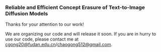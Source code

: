 ### Reliable and Efficient Concept Erasure of Text-to-Image Diffusion Models

Thanks for your attention to our work!

We are organizing our code and will release it soon. If you are in hurry to use our code, please contact me at cgong20@fudan.edu.cn/chaogong512@gmail.com.
